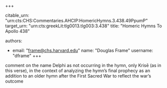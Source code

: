 +++


citable_urn: "urn:cts:CHS:Commentaries.AHCIP:HomericHymns.3.438.49PpumP"
target_urn: "urn:cts:greekLit:tlg0013.tlg003:3.438"
title: "Homeric Hymns To Apollo 438"

authors:
- email: "frame@chs.harvard.edu"
  name: "Douglas Frame"
  username: "dframe"
+++

<p>comment on the name Delphi as not occurring in the hymn, only Krisē (as in this verse), in the context of analyzing the hymn’s final prophecy as an addition to an older hymn after the First Sacred War to reflect the war’s outcome</p>